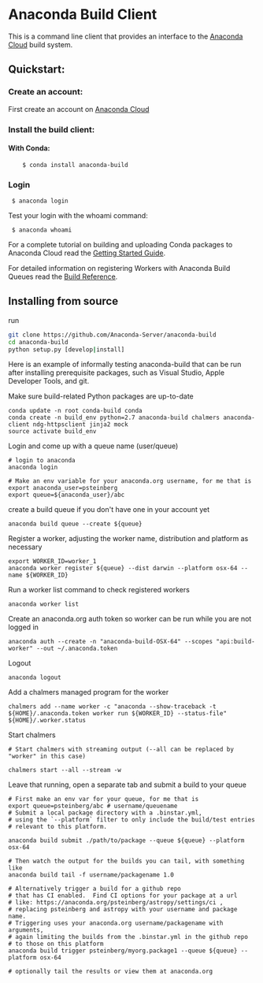 Anaconda Build Client
=====================

This is a command line client that provides an interface to the [Anaconda Cloud](https://anaconda.org) build system.

## Quickstart:

### Create an account:

First create an account on [Anaconda Cloud](https://anaconda.org)

### Install the build client:

#### With Conda:

``` 
    $ conda install anaconda-build
```

### Login

` $ anaconda login`

Test your login with the whoami command:

` $ anaconda whoami`

For a complete tutorial on building and uploading Conda packages to Anaconda Cloud read the [Getting Started Guide](http://docs.anaconda.org/quickstart.html#BuildAndUploadPackages).

For detailed information on registering Workers with Anaconda Build Queues read the [Build Reference](http://docs.anaconda.org/build.html).

## Installing from source

run 

```bash
git clone https://github.com/Anaconda-Server/anaconda-build
cd anaconda-build
python setup.py [develop|install]
```

Here is an example of informally testing anaconda-build that can be run after installing prerequisite packages, such as Visual Studio, Apple Developer Tools, and git.

Make sure build-related Python packages are up-to-date
```
conda update -n root conda-build conda
conda create -n build_env python=2.7 anaconda-build chalmers anaconda-client ndg-httpsclient jinja2 mock
source activate build_env
```
Login and come up with a queue name (user/queue)
```
# login to anaconda
anaconda login

# Make an env variable for your anaconda.org username, for me that is
export anaconda_user=psteinberg
export queue=${anaconda_user}/abc
```
create a build queue if you don't have one in your account yet
```
anaconda build queue --create ${queue}
```
Register a worker, adjusting the worker name, distribution and platform as necessary
```
export WORKER_ID=worker_1
anaconda worker register ${queue} --dist darwin --platform osx-64 --name ${WORKER_ID}

```
Run a worker list command to check registered workers
```
anaconda worker list
```
Create an anaconda.org auth token so worker can be run while you are not logged in
```
anaconda auth --create -n "anaconda-build-OSX-64" --scopes "api:build-worker" --out ~/.anaconda.token
```
Logout
```
anaconda logout
```
Add a chalmers managed program for the worker
```
chalmers add --name worker -c "anaconda --show-traceback -t ${HOME}/.anaconda.token worker run ${WORKER_ID} --status-file" ${HOME}/.worker.status
```
Start chalmers
```
# Start chalmers with streaming output (--all can be replaced by "worker" in this case)

chalmers start --all --stream -w
```
Leave that running, open a separate tab and submit a build to your queue
```
# First make an env var for your queue, for me that is
export queue=psteinberg/abc # username/queuename
# Submit a local package directory with a .binstar.yml,
# using the `--platform` filter to only include the build/test entries
# relevant to this platform.

anaconda build submit ./path/to/package --queue ${queue} --platform osx-64

# Then watch the output for the builds you can tail, with something like
anaconda build tail -f username/packagename 1.0 

# Alternatively trigger a build for a github repo
# that has CI enabled.  Find CI options for your package at a url
# like: https://anaconda.org/psteinberg/astropy/settings/ci ,
# replacing psteinberg and astropy with your username and package name.
# Triggering uses your anaconda.org username/packagename with arguments,
# again limiting the builds from the .binstar.yml in the github repo
# to those on this platform
anaconda build trigger psteinberg/myorg.package1 --queue ${queue} --platform osx-64

# optionally tail the results or view them at anaconda.org
```
